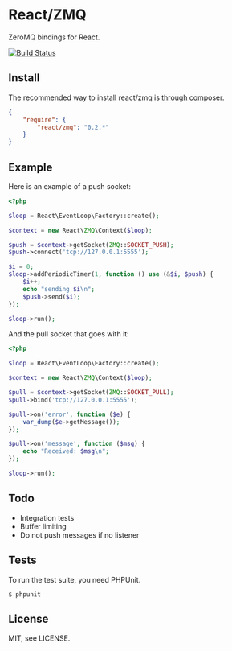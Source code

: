 # React/ZMQ

ZeroMQ bindings for React.

[![Build Status](https://secure.travis-ci.org/reactphp/zmq.png?branch=master)](http://travis-ci.org/reactphp/zmq)

## Install

The recommended way to install react/zmq is [through composer](http://getcomposer.org).

```JSON
{
    "require": {
        "react/zmq": "0.2.*"
    }
}
```

## Example

Here is an example of a push socket:

```php
<?php

$loop = React\EventLoop\Factory::create();

$context = new React\ZMQ\Context($loop);

$push = $context->getSocket(ZMQ::SOCKET_PUSH);
$push->connect('tcp://127.0.0.1:5555');

$i = 0;
$loop->addPeriodicTimer(1, function () use (&$i, $push) {
    $i++;
    echo "sending $i\n";
    $push->send($i);
});

$loop->run();
```

And the pull socket that goes with it:

```php
<?php

$loop = React\EventLoop\Factory::create();

$context = new React\ZMQ\Context($loop);

$pull = $context->getSocket(ZMQ::SOCKET_PULL);
$pull->bind('tcp://127.0.0.1:5555');

$pull->on('error', function ($e) {
    var_dump($e->getMessage());
});

$pull->on('message', function ($msg) {
    echo "Received: $msg\n";
});

$loop->run();
```

## Todo

* Integration tests
* Buffer limiting
* Do not push messages if no listener

## Tests

To run the test suite, you need PHPUnit.

    $ phpunit

## License

MIT, see LICENSE.
